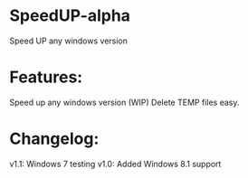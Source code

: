 # SpeedUP-alpha
Speed UP any windows version

# Features:
Speed up any windows version (WIP)
Delete TEMP files easy.

# Changelog:
v1.1: Windows 7 testing
v1.0: Added Windows 8.1 support
